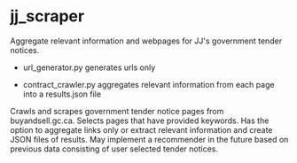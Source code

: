 # jj_scraper
Aggregate relevant information and webpages for JJ's government tender notices.

* url_generator.py generates urls only

* contract_crawler.py aggregates relevant information from each page into a results.json file

Crawls and scrapes government tender notice pages from buyandsell.gc.ca. Selects pages that have provided keywords. Has the option to aggregate links only or extract relevant information and create JSON files of results. May implement a recommender in the future based on previous data consisting of user selected tender notices.
